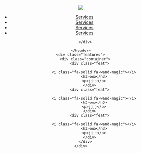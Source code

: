 <!DOCTYPE html>
<html lang="en">
<head>
    <meta charset="UTF-8">
    <meta http-equiv="X-UA-Compatible" content="IE=edge">
    <meta name="viewport" content="width=device-width, initial-scale=1.0">
    <title>Document</title>
    <link rel="stylesheet" href="css/style.css">
    <link rel="stylesheet" href="fontawesome-free-6.2.1-web/css/all.css">
</head>
<body>
    <header>
        <div class="container">
            <img src="images/logo.png" class="logo">
            <div class="links">
                <i class="fa-solid fa-bars"></i>
                <ul>
                    <li><a href="#services">Services</a></li>
                    <li><a href="#services">Services</a></li>
                    <li><a href="#services">Services</a></li>
                    <li><a href="#services">Services</a></li>
                </ul>
            </div>
            

        </div>
        
    </header>
    <div class="features">
        <div class="container">
            <div class="feat">
                
                <i class="fa-solid fa-wand-magic"></i>
                <h3>ooo</h3>
                <p>jjjj</p>
            </div>
            <div class="feat">
                
                <i class="fa-solid fa-wand-magic"></i>
                <h3>ooo</h3>
                <p>jjjj</p>
            </div>
            <div class="feat">
                
                <i class="fa-solid fa-wand-magic"></i>
                <h3>ooo</h3>
                <p>jjjj</p>
            </div>
        </div>
    </div>
 
</body>
</html>
